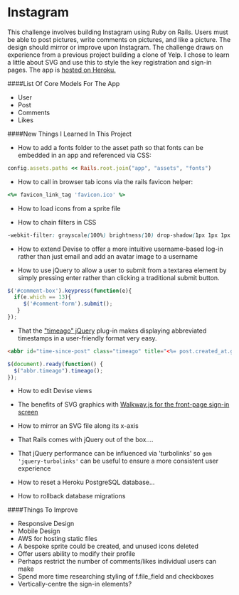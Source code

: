 Instagram
=========

This challenge involves building Instagram using Ruby on Rails. Users must be able to post pictures, write comments on pictures, and like a picture.  The design should mirror or improve upon Instagram. The challenge draws on experience from a previous project building a clone of Yelp.  I chose to learn a little about SVG and use this to style the key registration and sign-in pages.  The app is [hosted on Heroku.](https://benistgrm.herokuapp.com/)

####List Of Core Models For The App
- User
- Post
- Comments
- Likes

####New Things I Learned In This Project
- How to add a fonts folder to the asset path so that fonts can be embedded in an app and referenced via CSS: 

```ruby 
config.assets.paths << Rails.root.join("app", "assets", "fonts")
```

- How to call in browser tab icons via the rails favicon helper:

```ruby
<%= favicon_link_tag 'favicon.ico' %>
```

- How to load icons from a sprite file

- How to chain filters in CSS

```css
-webkit-filter: grayscale(100%) brightness(10) drop-shadow(1px 1px 1px rgba(4,40,71,.8));
```

- How to extend Devise to offer a more intuitive username-based log-in rather than just email and add an avatar image to a username

- How to use jQuery to allow a user to submit from a textarea element by simply pressing enter rather than clicking a traditional submit button.  

```javascript
$('#comment-box').keypress(function(e){
  if(e.which == 13){
     $('#comment-form').submit();
   }
});
```
 
- That the ["timeago" jQuery](http://timeago.yarp.com) plug-in makes displaying abbreviated timestamps in a user-friendly format very easy. 

``` html
<abbr id="time-since-post" class="timeago" title="<%= post.created_at.getutc.iso8601 %>"><%= post.created_at.to_s %></abbr>
```

```javascript
$(document).ready(function() {
  $("abbr.timeago").timeago();
});
```

- How to edit Devise views

- The benefits of SVG graphics with [Walkway.js for the front-page sign-in screen](http://www.connoratherton.com/walkway)

- How to mirror an SVG file along its x-axis

- That Rails comes with jQuery out of the box....

- That jQuery performance can be influenced via 'turbolinks' so ```gem 'jquery-turbolinks'``` can be useful to ensure a more consistent user experience

- How to reset a Heroku PostgreSQL database...

- How to rollback database migrations

####Things To Improve
- Responsive Design
- Mobile Design
- AWS for hosting static files
- A bespoke sprite could be created, and unused icons deleted
- Offer users ability to modify their profile
- Perhaps restrict the number of comments/likes individual users can make
- Spend more time researching styling of f.file_field and checkboxes
- Vertically-centre the sign-in elements?